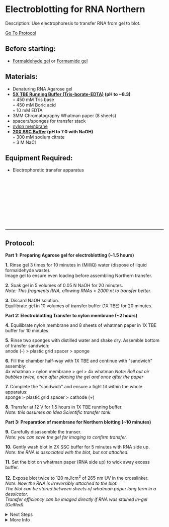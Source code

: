 Electroblotting for RNA Northern
================================================================================
Description: Use electrophoresis to transfer RNA from gel to blot.

[Go To Protocol](#protocol)

Before starting:
--------------------------------------------------------------------------------
* [Formaldehyde gel](./Formaldehyde-Gel.md) or [Formamide gel](./Formamide-TAE-Gel.md)

Materials:
--------------------------------------------------------------------------------
  * Denaturing RNA Agarose gel
  * **[5X TBE Running Buffer (Tris-borate-EDTA)](https://www.thermofisher.com/order/catalog/product/LC6675) (pH to ~8.3)**  
    ◦ 450 mM Tris base  
    ◦ 450 mM Boric acid  
    ◦ 10 mM EDTA   
  * 3MM Chromatography Whatman paper (8 sheets)
  * spacers/sponges for transfer stack
  * [nylon membrane](https://www.cytivalifesciences.com/en/us/shop/molecular-and-immunodiagnostics/genomic-consumables/nytran-supercharge-spc-blotting-membranes-p-04733)
  * **[20X SSC Buffer](https://www.takarabio.com/products/protein-research/sds-page-and-western-blotting/buffers-and-powders/ssc-powder) (pH to 7.0 with NaOH)**  
    ◦ 300 mM sodium citrate  
    ◦ 3 M NaCl  
    
Equipment Required:
--------------------------------------------------------------------------------
  * Electrophoretic transfer apparatus

<br/><br/><br/><br/><br/><br/><br/><br/><br/>
___
Protocol:
--------------------------------------------------------------------------------

**Part 1: Preparing Agarose gel for electroblotting (~1.5 hours)**  

**1.** Rinse gel 3 times for 10 minutes in (MilliQ) water (dispose of liquid formaldehyde waste). <br/> Image gel to ensure even loading before assembling Northern transfer.

**2.** Soak gel in 5 volumes of 0.05 N NaOH for 20 minutes. <br/> _Note: This fragments RNA, allowing RNAs > 2000 nt to transfer better._

**3.** Discard NaOH solution.<br/> Equilibrate gel in 10 volumes of transfer buffer (1X TBE) for 20 minutes.


**Part 2: Electroblotting Transfer to nylon membrane (~2 hours)** 

**4.** Equilibrate nylon membrane and 8 sheets of whatman paper in 1X TBE buffer for 10 minutes.

**5.** Rinse two sponges with distilled water and shake dry. Assemble bottom of transfer sandwich: <br/> anode (-) > plastic grid spacer > sponge

**6.** Fill the chamber half-way with 1X TBE and continue with "sandwich" assembly: <br/> 4x whatman > nylon membrane > gel > 4x whatman 
_Note: Roll out air bubbles twice, once after placing the gel and once after the paper_

**7.** Complete the "sandwich" and ensure a tight fit within the whole apparatus: <br/> sponge > plastic grid spacer > cathode (+)

**8.** Transfer at 12 V for 1.5 hours in 1X TBE running buffer.  
_Note: this assumes an Idea Scientific transfer tank._


**Part 3: Preparation of membrane for Northern blotting (~10 minutes)** 

**9.** Carefully disassemble the transer. <br/> _Note: you can save the gel for imaging to confirm transfer._ 

**10.** Gently wash blot in 2X SSC buffer for 5 minutes with RNA side up. <br/> _Note: the RNA is associated with the blot, but not attached._

**11.** Set the blot on whatman paper (RNA side up) to wick away excess buffer.  

**12.** Expose blot twice to 120 mJ/cm<sup>2</sup> of 265 nm UV in the crosslinker. <br/> _Note: Now the RNA is irreversibly attached to the blot._ <br/> _The blot can be stored between sheets of whatman paper long term in a dessicator._<br/> _Transfer efficiency can be imaged directly if RNA was stained in-gel (GelRed)._

<details>
  <summary>Next Steps</summary>

</p> <a href="./Near-IR-Northern.md">
Near-IR Northern </a>

</details>

<details>
  <summary>More Info</summary>
  
  <a href="https://doi.org/10.1261%2Frna.068213.118">
Original IR Northern Paper</a>

</details>
